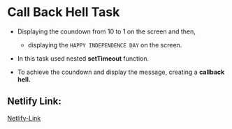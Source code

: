 # Call Back Hell Task

 +  Displaying the coundown from 10 to 1 on the screen and then,
  
    + displaying the `HAPPY INDEPENDENCE DAY` on the screen.
  
  + In this task used nested **setTimeout** function.

  + To achieve the coundown and display the message, creating a **callback hell.**

## Netlify Link:

  [Netlify-Link]()
